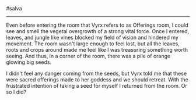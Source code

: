 #salva 

---

Even before entering the room that Vyrx refers to as Offerings room, I could see and smell the vegetal overgrowth of a strong vital force. Once I entered, leaves, and jungle like vines blocked my field of vision and hindered my movement. The room wasn't large enough to feel lost, but all the leaves, roots and crops around made me feel like I was treasuring something worth seeing. And thus, in a corner of the room, there was a pile of orange glowing big seeds.


I didn't feel any danger coming from the seeds, but Vyrx told me that these were sacred offerings made to her goddess and we should retreat. With the frustrated intention of taking a seed for myself I returned from the room. Or so I did?
